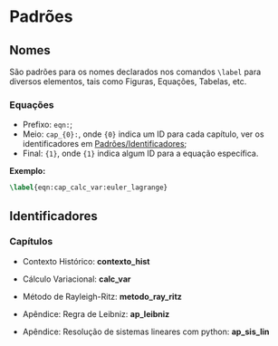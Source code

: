 # Padrões

## Nomes

São padrões para os nomes declarados nos comandos `\label` para diversos elementos, tais como Figuras, Equações, Tabelas, etc.

### Equações

- Prefixo: `eqn:`;
- Meio: `cap_{0}:`, onde `{0}` indica um ID para cada capítulo, ver os identificadores em [Padrões/Identificadores](#identificadores);
- Final: `{1}`, onde `{1}` indica algum ID para a equação específica.

**Exemplo:**
```tex
\label{eqn:cap_calc_var:euler_lagrange}
```

## Identificadores

### Capítulos

- Contexto Histórico: **contexto_hist**
- Cálculo Variacional: **calc_var**
- Método de Rayleigh-Ritz: **metodo_ray_ritz**

- Apêndice: Regra de Leibniz: **ap_leibniz**
- Apêndice: Resolução de sistemas lineares com python: **ap_sis_lin**